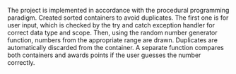 The project is implemented in accordance with the procedural programming paradigm. Created sorted containers to avoid duplicates. The first one is for user input, which is checked by the try and catch exception handler for correct data type and scope. Then, using the random number generator function, numbers from the appropriate range are drawn. Duplicates are automatically discarded from the container. A separate function compares both containers and awards points if the user guesses the number correctly.
